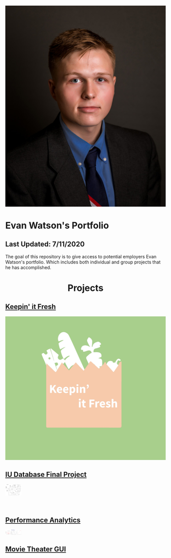<div class="flex-container">

<img src="Resources/Images/headshot.png" alt="results" style="50px;"/> </a>

# Evan Watson's Portfolio

</div>

## Last Updated: 7/11/2020
The goal of this repository is to give access to potential employers Evan Watson's portfolio. Which includes both individual and group projects that he has accomplished.

# <div align="center"> Projects </div>

## <a href="https://github.com/evanwatson98/portfolio/tree/master/Capstone"> Keepin' it Fresh

<img src="Resources/Images/whitelogo.jpg" alt="results" style="50px;"/> </a>

## <a href="https://github.com/evanwatson98/portfolio/tree/master/Database/Information%20Representation%20Final%20Project"> IU Database Final Project

<img src="Resources/Images/IS_Final_Project_ERD.jpeg" alt="results" style="width:50px;"/> </a>

<br>

## <a href="https://github.com/evanwatson98/portfolio/tree/master/Performance%20Analytics"> Performance Analytics 

<img src="Resources/Images/results.png" alt="results" style="width:50px;"/> </a>

## <a href="https://github.com/evanwatson98/portfolio/tree/master/Performance%20Analytics"> Movie Theater GUI </a>
